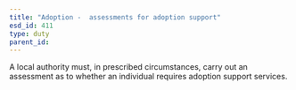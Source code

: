```yaml
---
title: "Adoption -  assessments for adoption support"
esd_id: 411
type: duty
parent_id:  
---
```


A local authority must, in prescribed circumstances, carry out an assessment as to whether an individual requires adoption support services.

